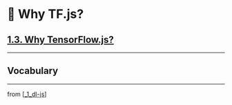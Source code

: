# 🌱 Why TF.js?

## [**1.3. Why TensorFlow.js?**](https://livebook.manning.com/book/deep-learning-with-javascript/chapter-1/135)

---

## **Vocabulary**

---
from [[_1_dl-js]]

[//begin]: # "Autogenerated link references for markdown compatibility"
[_1_dl-js]: ../_1_dl-js.md "🌱 1 DL and JS"
[//end]: # "Autogenerated link references"
